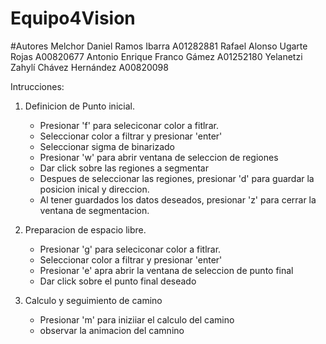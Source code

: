 # Equipo4Vision
#Autores
Melchor Daniel Ramos Ibarra        A01282881
Rafael Alonso Ugarte Rojas             A00820677
Antonio Enrique Franco Gámez         A01252180
Yelanetzi Zahylí Chávez Hernández     A00820098

Intrucciones:

1. Definicion de Punto inicial.
    - Presionar 'f' para seleciconar color a fitlrar.
    - Seleccionar color a filtrar y presionar 'enter'
    - Seleccionar sigma de binarizado
    - Presionar 'w' para abrir ventana de seleccion de regiones
    - Dar click sobre las regiones a segmentar
    - Despues de seleccionar las regiones, presionar 'd' para guardar la posicion inical y direccion.
    - Al tener guardados los datos deseados, presionar 'z' para cerrar la ventana de segmentacion.
    
2. Preparacion de espacio libre.
    - Presionar 'g' para seleciconar color a fitlrar.
    - Seleccionar color a filtrar y presionar 'enter'
    - Presionar 'e' apra abrir la ventana de seleccion de punto final
    - Dar click sobre el punto final deseado
   
3. Calculo y seguimiento de camino
    - Presionar 'm' para iniziiar el calculo del camino
    - observar la animacion del camnino
 
